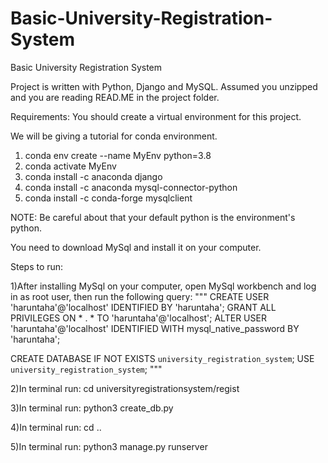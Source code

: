 # Basic-University-Registration-System
Basic University Registration System

Project is written with Python, Django and MySQL.
Assumed you unzipped and you are reading READ.ME in the project folder.


Requirements: You should create a virtual environment for this project. 

We will be giving a tutorial for conda environment.

1) conda env create --name MyEnv python=3.8
2) conda activate MyEnv
3) conda install -c anaconda django
4) conda install -c anaconda mysql-connector-python
5) conda install -c conda-forge mysqlclient

NOTE: Be careful about that your default python is the environment's python.

You need to download MySql and install it on your computer.



Steps to run:

1)After installing MySql on your computer, open MySql workbench and log in 
as root user, 
then run the following query:
"""
CREATE USER 'haruntaha'@'localhost' IDENTIFIED BY 'haruntaha';
GRANT ALL PRIVILEGES ON * . * TO 'haruntaha'@'localhost';
ALTER USER 'haruntaha'@'localhost' IDENTIFIED WITH mysql_native_password BY 'haruntaha';

CREATE DATABASE  IF NOT EXISTS `university_registration_system`;
USE `university_registration_system`;
"""

2)In terminal run: cd universityregistrationsystem/regist

3)In terminal run: python3 create_db.py

4)In terminal run: cd ..

5)In terminal run: python3 manage.py runserver
